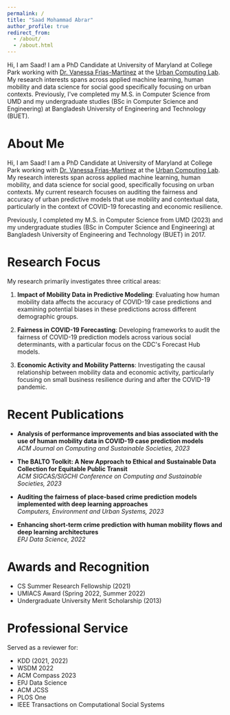 ```yaml
---
permalink: /
title: "Saad Mohammad Abrar"
author_profile: true
redirect_from:
  - /about/
  - /about.html
---
```


Hi, I am Saad! I am a PhD Candidate at University of Maryland at College Park working with [Dr. Vanessa Frias-Martinez](https://vanessafriasmartinez.umiacs.io/) at the [Urban Computing Lab](https://www.urbancomputinglab.org/). My research interests spans across applied machine learning, human mobility and data science for social good specifically focusing on urban contexts. Previously, I've completed my M.S. in Computer Science from UMD and my undergraduate studies (BSc in Computer Science and Engineering) at Bangladesh University of Engineering and Technology (BUET).

# About Me

Hi, I am Saad! I am a PhD Candidate at University of Maryland at College Park working with [Dr. Vanessa Frias-Martinez](https://vanessafriasmartinez.umiacs.io/) at the [Urban Computing Lab](https://www.urbancomputinglab.org/). My research interests span across applied machine learning, human mobility, and data science for social good, specifically focusing on urban contexts. My current research focuses on auditing the fairness and accuracy of urban predictive models that use mobility and contextual data, particularly in the context of COVID-19 forecasting and economic resilience.

Previously, I completed my M.S. in Computer Science from UMD (2023) and my undergraduate studies (BSc in Computer Science and Engineering) at Bangladesh University of Engineering and Technology (BUET) in 2017.

# Research Focus

My research primarily investigates three critical areas:

1. **Impact of Mobility Data in Predictive Modeling**: Evaluating how human mobility data affects the accuracy of COVID-19 case predictions and examining potential biases in these predictions across different demographic groups.

2. **Fairness in COVID-19 Forecasting**: Developing frameworks to audit the fairness of COVID-19 prediction models across various social determinants, with a particular focus on the CDC's Forecast Hub models.

3. **Economic Activity and Mobility Patterns**: Investigating the causal relationship between mobility data and economic activity, particularly focusing on small business resilience during and after the COVID-19 pandemic.

# Recent Publications

- **Analysis of performance improvements and bias associated with the use of human mobility data in COVID-19 case prediction models**  
  _ACM Journal on Computing and Sustainable Societies, 2023_

- **The BALTO Toolkit: A New Approach to Ethical and Sustainable Data Collection for Equitable Public Transit**  
  _ACM SIGCAS/SIGCHI Conference on Computing and Sustainable Societies, 2023_

- **Auditing the fairness of place-based crime prediction models implemented with deep learning approaches**  
  _Computers, Environment and Urban Systems, 2023_

- **Enhancing short-term crime prediction with human mobility flows and deep learning architectures**  
  _EPJ Data Science, 2022_

# Awards and Recognition

- CS Summer Research Fellowship (2021)
- UMIACS Award (Spring 2022, Summer 2022)
- Undergraduate University Merit Scholarship (2013)

# Professional Service

Served as a reviewer for:

- KDD (2021, 2022)
- WSDM 2022
- ACM Compass 2023
- EPJ Data Science
- ACM JCSS
- PLOS One
- IEEE Transactions on Computational Social Systems
